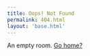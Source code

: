 ```yaml
---
title: Oops! Not Found
permalink: 404.html
layout: 'base.html'
---
```


An empty room. <a href="{{ post.url | url }}">Go home?</a>
